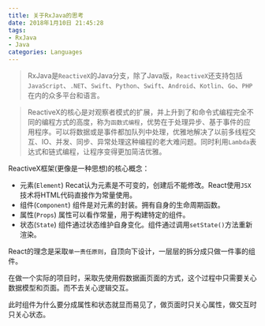 ```yaml
---
title: 关于RxJava的思考
date: 2018年1月10日 21:45:28
tags:
- RxJava
- Java
categories: Languages
---
```


> RxJava是`ReactiveX`的Java分支，除了Java版，`ReactiveX`还支持包括`JavaScript`、`.NET`、`Swift`、`Python`、`Swift`、`Android`、`Kotlin`、`Go`、`PHP`在内的众多平台和语言。

> ReactiveX的核心是对观察者模式的扩展，并上升到了和命令式编程完全不同的编程方式的高度，称为`函数式编程`，优势在于处理异步、基于事件的应用程序。可以将数据或是事件都加队列中处理，优雅地解决了以前多线程交互、IO、并发、同步、异常处理这种编程的老大难问题。同时利用`Lambda`表达式和链式编程，让程序变得更加简洁优雅。

ReactiveX框架(更像是一种思想)的核心概念：

- 元素(`Element`) Recat认为元素是不可变的，创建后不能修改。React使用`JSX`技术将HTML代码直接作为常量使用。
- 组件(`Component`) 组件是对元素的封装。拥有自身的生命周期函数。
- 属性(`Props`) 属性可以看作常量，用于构建特定的组件。
- 状态(`State`) 组件通过状态维护自身变化。组件通过调用`setState()`方法重新渲染。

React的理念是采取`单一责任原则`，自顶向下设计，一层层的拆分成只做一件事的组件。

在做一个实际的项目时，采取先使用假数据画页面的方式，这个过程中只需要关心数据模型和页面。而不去关心逻辑交互。

此时组件为什么要分成属性和状态就显而易见了，做页面时只关心属性，做交互时只关心状态。